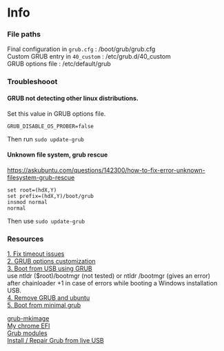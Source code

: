 # Info
### File paths
Final configuration in `grub.cfg` : /boot/grub/grub.cfg  
Custom GRUB entry in `40_custom` : /etc/grub.d/40_custom  
GRUB options file : /etc/default/grub  

### Troubleshooot
#### GRUB not detecting other linux distributions.  
Set this value in GRUB options file.
```
GRUB_DISABLE_OS_PROBER=false
```
Then run `sudo update-grub`

#### Unknown file system, grub rescue
https://askubuntu.com/questions/142300/how-to-fix-error-unknown-filesystem-grub-rescue  
```
set root=(hdX,Y)  
set prefix=(hdX,Y)/boot/grub  
insmod normal  
normal  
```
Then use `sudo update-grub`  

### Resources
[1. Fix timeout issues](https://gist.github.com/LeahCim/9332432)  
[2. GRUB options customization](https://www.gnu.org/software/grub/manual/grub/html_node/Simple-configuration.html)  
[3. Boot from USB using GRUB](https://superuser.com/questions/349633/boot-from-usb-using-grub)  
use ntldr ($root)/bootmgr (not tested) or ntldr /bootmgr (gives an error) after chainloader +1 in case of errors while booting a Windows installation USB.  
[4. Remove GRUB and ubuntu](https://www.youtube.com/watch?v=5Rq4zovHiWk)  
[5. Boot from minimal grub](https://unix.stackexchange.com/questions/418401/grub-error-you-need-to-load-kernel-first)  

[grub-mkimage](https://unix.stackexchange.com/questions/253657/actual-usage-of-grub-mkimage-config)  
[My chrome EFI](https://github.com/SayantanRC/URLs/blob/master/chrome%20os%20standalone%20efi.md)  
[Grub modules](https://www.linux.org/threads/understanding-the-various-grub-modules.11142/)  
[Install / Repair Grub from live USB](https://github.com/SayantanRC/URLs/blob/master/repair-grub-live-usb.md)  
